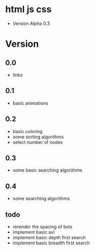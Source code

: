 # html js css

- Version Alpha 0.3

# Version

## 0.0

- links

## 0.1

- basic animations

## 0.2

- basic coloring
- some sorting algorithms
- select number of nodes

## 0.3
 - some basic searching algorithms

## 0.4
 - some searching algorithms

## todo
 - rerender the spacing of bsts
 - implement basic avl
 - implement basic depth first search
 - implement basic breadth first search
